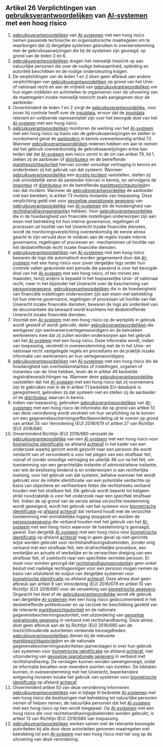 ## Artikel 26 Verplichtingen van [gebruiksverantwoordelijken](a3.md#^gebruiksverantwoordelijke) van [AI-systemen](a3.md#^ai-systeem) met een hoog risico

1. [gebruiksverantwoordelijken](a3.md#^gebruiksverantwoordelijke) van [AI-systemen](a3.md#^ai-systeem) met een hoog risico nemen passende technische en organisatorische maatregelen om te waarborgen dat zij dergelijke systemen gebruiken in overeenstemming met de gebruiksaanwijzingen die bij de systemen zijn gevoegd, op grond van de leden 3 en 6.
2. [gebruiksverantwoordelijken](a3.md#^gebruiksverantwoordelijke) dragen het menselijk toezicht op aan natuurlijke personen die over de nodige bekwaamheid, opleiding en autoriteit beschikken en de nodige ondersteuning krijgen.
3. De verplichtingen van de leden 1 en 2 doen geen afbreuk aan andere verplichtingen van [gebruiksverantwoordelijken](a3.md#^gebruiksverantwoordelijke) op grond van het Unie- of nationaal recht en aan de vrijheid van [gebruiksverantwoordelijken](a3.md#^gebruiksverantwoordelijke) om hun eigen middelen en activiteiten te organiseren voor de uitvoering van de maatregelen inzake menselijk toezicht zoals aangegeven door de aanbieder.
4. Onverminderd de leden 1 en 2 zorgt de [gebruiksverantwoordelijke](a3.md#^gebruiksverantwoordelijke), voor zover hij controle heeft over de [inputdata](a3.md#^idata), ervoor dat de [inputdata](a3.md#^idata) relevant en voldoende representatief zijn voor het beoogde doel van het [AI-systeem](a3.md#^ai-systeem) met een hoog risico.
5. [gebruiksverantwoordelijken](a3.md#^gebruiksverantwoordelijke) monitoren de werking van het [AI-systeem](a3.md#^ai-systeem) met een hoog risico op basis van de gebruiksaanwijzingen en stellen in voorkomend geval de [aanbieders](a3.md#^aanbieder) in kennis overeenkomstig artikel 72. Wanneer [gebruiksverantwoordelijken](a3.md#^gebruiksverantwoordelijke) redenen hebben om aan te nemen dat het gebruik overeenkomstig de gebruiksaanwijzingen ertoe kan leiden dat dat [AI-systeem](a3.md#^ai-systeem) een risico vormt in de zin van artikel 79, lid 1, stellen zij de aanbieder of [distributeur](a3.md#^distributeur) en de betreffende [markttoezichtautoriteit](a3.md#^mta) hiervan zonder onnodige vertraging in kennis en onderbreken zij het gebruik van dat systeem. Wanneer [gebruiksverantwoordelijke](a3.md#^gebruiksverantwoordelijke) een [ernstig incident](a3.md#^eins) vaststellen, stellen zij ook onmiddellijk eerst de aanbieder hiervan in kennis, en vervolgens de [importeur](a3.md#^importeur) of [distributeur](a3.md#^distributeur) en de betreffende [markttoezichtautoriteit](a3.md#^mta)en van dat incident. Wanneer de [gebruiksverantwoordelijke](a3.md#^gebruiksverantwoordelijke) de aanbieder niet kan bereiken, is artikel 73 mutatis mutandis van toepassing. Deze verplichting geldt niet voor [gevoelige operationele gegevens](a3.md#^gog) van [gebruiksverantwoordelijke](a3.md#^gebruiksverantwoordelijke) van [AI-systemen](a3.md#^ai-systeem) die de hoedanigheid van [rechtshandhavingsinstantie](a3.md#^rhi)s hebben.
   Voor [gebruiksverantwoordelijke](a3.md#^gebruiksverantwoordelijke) die in de hoedanigheid van financiële instellingen onderworpen zijn aan eisen met betrekking tot hun interne governance, regelingen of processen uit hoofde van het Unierecht inzake financiële diensten, wordt de monitoringsverplichting overeenkomstig de eerste alinea geacht te zijn vervuld door te voldoen aan de regels inzake interne governance, regelingen of processen en -mechanismen uit hoofde van het desbetreffende recht inzake financiële diensten.
6. [gebruiksverantwoordelijken](a3.md#^gebruiksverantwoordelijke) van [AI-systemen](a3.md#^ai-systeem) met een hoog risico bewaren de logs die automatisch worden gegenereerd door dat [AI-systeem](a3.md#^ai-systeem) met een hoog risico voor zover dergelijke logs onder hun controle vallen gedurende een periode die passend is voor het beoogde doel van het [AI-systeem](a3.md#^ai-systeem) met een hoog risico, of ten minste zes maanden, tenzij anders is bepaald in het toepasselijke Unie- of nationaal recht, meer in het bijzonder het Unierecht over de bescherming van [persoonsgegevens](a3.md#^persg).
   [gebruiksverantwoordelijken](a3.md#^gebruiksverantwoordelijke) die in de hoedanigheid van financiële instellingen onderworpen zijn aan eisen met betrekking tot hun interne governance, regelingen of processen uit hoofde van het Unierecht inzake financiële diensten, bewaren de logs als onderdeel van de documentatie die bewaard wordt krachtens het desbetreffende Unierecht inzake financiële diensten.
7. Voordat een [AI-systeem](a3.md#^ai-systeem) met een hoog risico op de werkplek in gebruik wordt gesteld of wordt gebruikt, delen [gebruiksverantwoordelijken](a3.md#^gebruiksverantwoordelijke) die werkgever zijn werknemersvertegenwoordigers en de betrokken werknemers mee dat zij zullen worden onderworpen aan het gebruik van het [AI-systeem](a3.md#^ai-systeem) met een hoog risico. Deze informatie wordt, indien van toepassing, verstrekt in overeenstemming met de in het Unie- en nationaal recht vastgelegde regels en procedures en de praktijk inzake informatie van werknemers en hun vertegenwoordigers.
8. [gebruiksverantwoordelijken](a3.md#^gebruiksverantwoordelijke) van [AI-systemen](a3.md#^ai-systeem) met een hoog risico die de hoedanigheid van overheidsinstanties of instellingen, organen of instanties van de Unie hebben, leven de in artikel 49 bedoelde registratieverplichtingen na. Wanneer deze [gebruiksverantwoordelijke](a3.md#^gebruiksverantwoordelijke) vaststellen dat het [AI-systeem](a3.md#^ai-systeem) met een hoog risico dat zij voornemens zijn te gebruiken niet in de in artikel 71 bedoelde EU-databank is geregistreerd, gebruiken zij dat systeem niet en stellen zij de aanbieder of de [distributeur](a3.md#^distributeur) daarvan in kennis.
9. Indien van toepassing, gebruiken [gebruiksverantwoordelijken](a3.md#^gebruiksverantwoordelijke) van [AI-systemen](a3.md#^ai-systeem) met een hoog risico de informatie die op grond van artikel 13 van deze verordening wordt verstrekt om hun verplichting na te komen om een gegevensbeschermingseffectbeoordeling uit te voeren op grond van artikel 35 van Verordening (EU) 2016/679 of artikel 27 van Richtlijn (EU) 2016/680.
10. Onverminderd Richtlijn (EU) 2016/680 verzoekt de [gebruiksverantwoordelijke](a3.md#^gebruiksverantwoordelijke) van een [AI-systeem](a3.md#^ai-systeem) met een hoog risico voor [biometrische identificatie](a3.md#^bioid) op afstand [achteraf](a3.md#^sbach) in het kader van een onderzoek waarbij gericht wordt gezocht naar een persoon die wordt verdacht van of veroordeeld is voor het plegen van een strafbaar feit, vooraf of zonder onnodige vertraging en uiterlijk 48 uur na het feit, om toestemming van een gerechtelijke instantie of administratieve instantie, van wie de beslissing bindend is en onderworpen is aan rechterlijke toetsing, voor het gebruik van dat systeem, behalve wanneer het wordt gebruikt voor de initiële identificatie van een potentiële verdachte op basis van objectieve en verifieerbare feiten die rechtstreeks verband houden met het strafbare feit. Elk gebruik wordt beperkt tot hetgeen strikt noodzakelijk is voor het onderzoek naar een specifiek strafbaar feit.
    Indien de op grond van de eerste alinea verzochte toestemming wordt geweigerd, wordt het gebruik van het systeem voor [biometrische identificatie](a3.md#^bioid) op [afstand](a3.md#^sbia) [achteraf](a3.md#^sbach) dat verband houdt met de verzochte toestemming met onmiddellijke ingang stopgezet en worden de [persoonsgegevens](a3.md#^persg) die verband houden met het gebruik van het [AI-systeem](a3.md#^ai-systeem) met een hoog risico waarvoor de toestemming is gevraagd, gewist.
    Een dergelijk [AI-systeem](a3.md#^ai-systeem) met een hoog risico voor [biometrische identificatie](a3.md#^bioid) op afstand [achteraf](a3.md#^sbach) mag in geen geval op niet-gerichte wijze worden gebruikt voor rechtshandhavingsdoeleinden, zonder enig verband met een strafbaar feit, een strafrechtelijke procedure, een werkelijke en actuele of werkelijke en te verwachten dreiging van een strafbaar feit, of zoektocht naar een specifieke vermiste persoon. Er moet voor worden gezorgd dat [rechtshandhavingsinstantie](a3.md#^rhi)s geen enkel besluit met nadelige rechtsgevolgen voor een persoon mogen nemen op basis van uitsluitend de output van dergelijke systemen voor [biometrische identificatie](a3.md#^bioid) op afstand [achteraf](a3.md#^sbach).
    Deze alinea doet geen afbreuk aan artikel 9 van Verordening (EU) 2016/679 en artikel 10 van Richtlijn (EU) 2016/680 voor de verwerking van [biometrische gegevens](a3.md#^biog) .
    Ongeacht het doel of de [gebruiksverantwoordelijke](a3.md#^gebruiksverantwoordelijke) wordt elk gebruik van dergelijke [AI-systemen](a3.md#^ai-systeem) met een hoog risico gedocumenteerd in het desbetreffende politiedossier en op verzoek ter beschikking gesteld van de relevante [markttoezichtautoriteit](a3.md#^mta) en de nationale gegevensbeschermingsautoriteit, met uitzondering van [gevoelige operationele gegevens](a3.md#^gog) in verband met rechtshandhaving. Deze alinea doet geen afbreuk aan de bij Richtlijn (EU) 2016/680 aan de toezichthoudende autoriteiten verleende bevoegdheden.
    [gebruiksverantwoordelijken](a3.md#^gebruiksverantwoordelijke) dienen bij de relevante [markttoezichtautoriteit](a3.md#^mta)en en de nationale gegevensbeschermingsautoriteiten jaarverslagen in over hun gebruik van systemen voor [biometrische identificatie](a3.md#^bioid) op afstand [achteraf](a3.md#^sbach), met uitzondering van [gevoelige operationele gegevens](a3.md#^gog) in verband met rechtshandhaving. De verslagen kunnen worden samengevoegd, zodat ze informatie bevatten over meerdere soorten van inzetten.
    De lidstaten kunnen, in overeenstemming met het Unierecht, beperkendere wetgeving invoeren inzake het gebruik van systemen voor [biometrische identificatie](a3.md#^bioid) op afstand [achteraf](a3.md#^sbach).
11. Onverminderd artikel 50 van deze verordening informeren [gebruiksverantwoordelijken](a3.md#^gebruiksverantwoordelijke) van in bijlage III bedoelde [AI-systemen](a3.md#^ai-systeem) met een hoog risico die beslissingen met betrekking tot natuurlijke personen nemen of helpen nemen, de natuurlijke personen dat het [AI-systeem](a3.md#^ai-systeem) met een hoog risico op hen wordt toegepast. Op [AI-systemen](a3.md#^ai-systeem) met een hoog risico die voor rechtshandhavingsdoeleinden worden gebruikt, is artikel 13 van Richtlijn (EU) 2016/680 van toepassing.
12. [gebruiksverantwoordelijken](a3.md#^gebruiksverantwoordelijke) werken samen met de relevante bevoegde autoriteiten bij alle door deze autoriteiten genomen maatregelen met betrekking tot een [AI-systeem](a3.md#^ai-systeem) met een hoog risico met het oog op de uitvoering van deze verordening.
